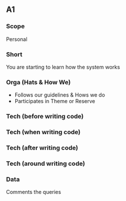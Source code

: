 ## A1
### Scope

Personal

### Short

You are starting to learn how the system works

### Orga (Hats & How We)

- Follows our guidelines & Hows we do
- Participates in Theme or Reserve

### Tech (before writing code)

### Tech (when writing code)

### Tech (after writing code)

### Tech (around writing code)

### Data

Comments the queries